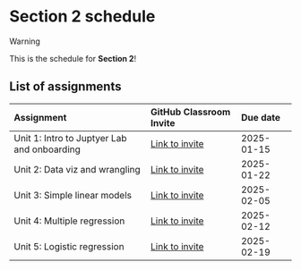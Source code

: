 # Section 2 schedule

> [!WARNING]  
> This is the schedule for **Section 2**!

## List of assignments

| **Assignment** | **GitHub Classroom Invite** | **Due date** |
|:--- |:--- |:--- |
| Unit 1: Intro to Juptyer Lab and onboarding | [Link to invite](https://classroom.github.com/a/Dxc9IPVh) | 2025-01-15 |
| Unit 2: Data viz and wrangling | [Link to invite](https://classroom.github.com/a/66chhHT6) | 2025-01-22 |
| Unit 3: Simple linear models | [Link to invite](https://classroom.github.com/a/G1ZR1_Fw) | 2025-02-05 |
| Unit 4: Multiple regression | [Link to invite](https://classroom.github.com/a/Q8EN-08y)| 2025-02-12|
| Unit 5: Logistic regression | [Link to invite](https://classroom.github.com/a/wkiS_LbP)| 2025-02-19 |
<!-- start of comment
| Unit 6: Scikit-Learn API | [Link to invite](https://classroom.github.com/a/-CvdF4bC) | 2024-06-19 |
| Unit 7: Virtual sampling | [Link to invite](https://classroom.github.com/a/8NpfRWKf) | 2024-06-26 |
| Unit 8: Bootstrap sampling and confidence intervals  | [Link to invite](https://classroom.github.com/a/ivU5pGof) | 2024-07-03 |
| Unit 9: Hypothesis testing | [Link to invite](https://classroom.github.com/a/w_EYfEWs) | 2024-07-10 |
| Unit 10: Inference for regression | [Link to invite](https://classroom.github.com/a/USTSGfib) | 2024-07-17 | 
| Unit 11: Random forest models | [Link to invite](https://classroom.github.com/a/XAmq1kLZ) | 2024-07-24 |
| Unit 12: Non-linear models | [Link to invite](https://classroom.github.com/a/zf3MO5wW) | 2023-07-31 |
| Unit 13: Evaluating model performance| [Link to invite](https://classroom.github.com/a/n5emsmVg) | 2023-08-07 |

end of comment -->
